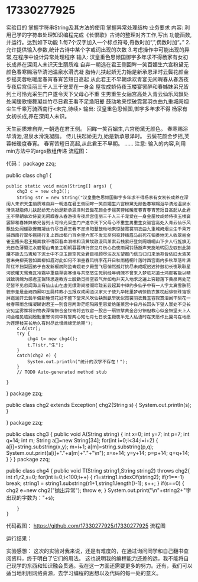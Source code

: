 # 17330277925
实验目的
掌握字符串String及其方法的使用
掌握异常处理结构
业务要求
内容:
利用己学的字符串处理知识编程完成《长恨歌》古诗的整理对齐工作,写出
功能函数,并运行。达到如下功能
1.每7个汉字加入一个标点符号,奇数时加“,”,偶数时加“。”
2.允许提供输入参数,统计古诗中某个字或词出现的次数
3.考虑操作中可能出现的异常,在程序中设计异常处理程序
输入:
汉皇重色思倾国御宇多年求不得杨家有女初长成养在深闺人未识天生丽质难
自弃一朝选在君王侧回眸一笑百媚生六宫粉黛无颜色春寒赐浴华清池温泉水滑洗凝
脂侍儿扶起娇无力始是新承恩泽时云鬓花颜金步摇芙蓉帐暖度春宵春宵苦短日高起
从此君王不早朝承欢青宴无闲暇春从春游夜专夜后宫佳丽三千人三千宠爱在一身金
屋妆成娇侍夜玉楼宴罢醉和春姊妹弟兄皆列土可怜光采生门户遂令天下父母心不重
生男重生女骊宫高处入青云仙乐风飘处处闻缓歌慢舞凝丝竹尽日君王看不足渔阳鼙
鼓动地来惊破霓裳羽衣曲九重城阙烟尘生千乘万骑西南行<未完,待续>
输出:
汉皇重色思倾国,御宇多年求不得
杨家有女初长成,养在深闺人未识。

天生丽质难自弃,一朝选在君王侧。
回眸一笑百媚生,六宫粉黛无颜色。
春寒赐浴华清池,温泉水滑洗凝脂。
侍儿扶起娇无力,始是新承恩泽时。
云鬓花颜金步摇,芙蓉帐暖度春宵。
春宵苦短日高起,从此君王不早朝。
……
注意:
输入的内容,利用min方法中的args数组传递
流程图：










代码：
package zzq;

public class chg1 {

	public static void main(String[] args) {
		chg3 c = new chg3();
		String str = new String("汉皇重色思倾国御宇多年求不得杨家有女初长成养在深闺人未识天生丽质难自弃一朝选在君王侧回眸一笑百媚生六宫粉黛无颜色春寒赐浴华清池温泉水滑洗凝脂侍儿扶起娇无力始是新承恩泽时云鬓花颜金步摇芙蓉帐暖度春宵春宵苦短日高起从此君王不早朝承欢侍宴无闲暇春从春游夜专夜后宫佳丽三千人三千宠爱在一身金屋妆成娇侍夜玉楼宴罢醉和春姊妹弟兄皆列士可怜光采生门户遂令天下父母心不重生男重生女骊宫高处入青云仙乐风飘处处闻缓歌慢舞凝丝竹尽日君王看不足渔阳鼙鼓动地来惊破霓裳羽衣曲九重城阙烟尘生千乘万骑西南行翠华摇摇行复止西出都门百余里六军不发无奈何宛转蛾眉马前死花钿委地无人收翠翘金雀玉搔头君王掩面救不得回看血泪相和流黄埃散漫风萧索云栈萦纡登剑阁峨嵋山下少人行旌旗无光日色薄蜀江水碧蜀山青圣主朝朝暮暮情行宫见月伤心色夜雨闻铃肠断声天旋地转回龙驭到此踌躇不能去马嵬坡下泥土中不见玉颜空死处君臣相顾尽沾衣东望都门信马归归来池苑皆依旧太液芙蓉未央柳芙蓉如面柳如眉对此如何不泪垂春风桃李花开日秋雨梧桐叶落时西宫南内多秋草落叶满阶红不扫梨园弟子白发新椒房阿监青娥老夕殿萤飞思悄然孤灯挑尽未成眠迟迟钟鼓初长夜耿耿星河欲曙天鸳鸯瓦冷霜华重翡翠衾寒谁与共悠悠生死别经年魂魄不曾来入梦临邛道士鸿都客能以精诚致魂魄为感君王辗转思遂教方士殷勤觅排空驭气奔如电升天入地求之遍上穷碧落下黄泉两处茫茫皆不见忽闻海上有仙山山在虚无缥渺间楼阁玲珑五云起其中绰约多仙子中有一人字太真雪肤花貌参差是金阙西厢叩玉扃转教小玉报双成闻道汉家天子使九华帐里梦魂惊揽衣推枕起徘徊珠箔银屏迤逦开云鬓半偏新睡觉花冠不整下堂来风吹仙袂飘飖举犹似霓裳羽衣舞玉容寂寞泪阑干梨花一枝春带雨含情凝睇谢君王一别音容两渺茫昭阳殿里恩爱绝蓬莱宫中日月长回头下望人寰处不见长安见尘雾惟将旧物表深情钿合金钗寄将去钗留一股合一扇钗擘黄金合分钿但教心似金钿坚天上人间会相见临别殷勤重寄词词中有誓两心知七月七日长生殿夜半无人私语时在天愿作比翼鸟在地愿为连理枝天长地久有时尽此恨绵绵无绝期");
		c.A(str);
		try {
			chg4 t= new chg4();
			t.T(str,"生");
		}
		catch(chg2 e) {
			System.out.println("统计的汉字不存在！");
		}
		// TODO Auto-generated method stub

	}

}
package zzq;

public class chg2 extends Exception{
	chg2(String s) {
		System.out.println(s);
	}

}
package zzq;

public class chg3 {
	public void A(String string) {
		int x=0;
		int y=7;
		int p=7;
		int q=14;
		int m;
		String a[]=new String[34];
	for(int i=0;i<34;i=i+2) {
		a[i]=string.substring(x,y);
		m=i+1;
		a[m]=string.substring(p,q);
		System.out.print(a[i]+"."+a[m]+"."+"\n");
		x=x+14;
		y=y+14;
		p=p+14;
		q=q+14;
	}
	}
}
package zzq;

public class chg4 {
	public void T(String string1,String string2) throws chg2{
		int r1,r2,s=0;
		for(int i=0;i<100;i++) {
			r1=string1.indexOf(string2);
			if(r1==-1)
				break;
			string1 = string1.substring(r1+1,string1.length()-1);
			s++;
		}
		if(s==0) {
			chg2 e=new chg2("抛出异常");
			throw e;
		}
		System.out.print("\n"+string2+"字出现的字数为："+s);
			
		}
	}

代码截图：
  https://github.com/17330277925/17330277925
流程图






运行结果：

实验感想：
这次的实验对我来说，还是有难度的，在通过询问同学和自己翻书查阅资料，终于明白了它们的用法。
这也说明我的编程能力还差的远，我不能将自己现学的东西和知识融会贯通。我在这一方面还需要更多的努力。还有，我们可以适当地利用网络资源，去学习编程的思想以及代码的每一处的意义。
